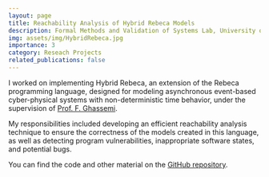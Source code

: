 ```yaml
---
layout: page
title: Reachability Analysis of Hybrid Rebeca Models
description: Formal Methods and Validation of Systems Lab, University of Tehran
img: assets/img/HybridRebeca.jpg
importance: 3
category: Reseach Projects
related_publications: false
---
```


I worked on implementing Hybrid Rebeca, an extension of the Rebeca programming language, designed for modeling asynchronous event-based cyber-physical systems with non-deterministic time behavior, under the supervision of [Prof. F. Ghassemi](https://ece.ut.ac.ir/en/~fghassemi).

My responsibilities included developing an efficient reachability analysis technique to ensure the correctness of the models created in this language, as well as detecting program vulnerabilities, inappropriate software states, and potential bugs.

You can find the code and other material on the [GitHub repository](https://github.com/SaeedZhiany/HybridRebecaReachabilityAnalysis/).

